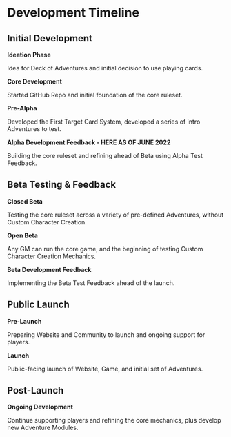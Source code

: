 # Development Timeline

<!-- 
Notes from community feedback: 
    add goals and explicit deliverables / must-haves to advance in each phase, 
    as well as what we're hoping to learn and grow from as a result. 
-->

## Initial Development

**Ideation Phase**

Idea for Deck of Adventures and initial decision to use playing cards.

**Core Development**

Started GitHub Repo and initial foundation of the core ruleset.

**Pre-Alpha**

Developed the First Target Card System, developed a series of intro Adventures to test.

**Alpha Development Feedback - HERE AS OF JUNE 2022**

Building the core ruleset and refining ahead of Beta using Alpha Test Feedback.

## Beta Testing & Feedback

**Closed Beta**

Testing the core ruleset across a variety of pre-defined Adventures, without Custom
Character Creation.

**Open Beta**

Any GM can run the core game, and the beginning of testing Custom Character Creation Mechanics.

**Beta Development Feedback**

Implementing the Beta Test Feedback ahead of the launch.

## Public Launch

**Pre-Launch**

Preparing Website and Community to launch and ongoing support for players.

**Launch**

Public-facing launch of Website, Game, and initial set of Adventures.

## Post-Launch

**Ongoing Development**

Continue supporting players and refining the core mechanics, plus develop new Adventure Modules.
